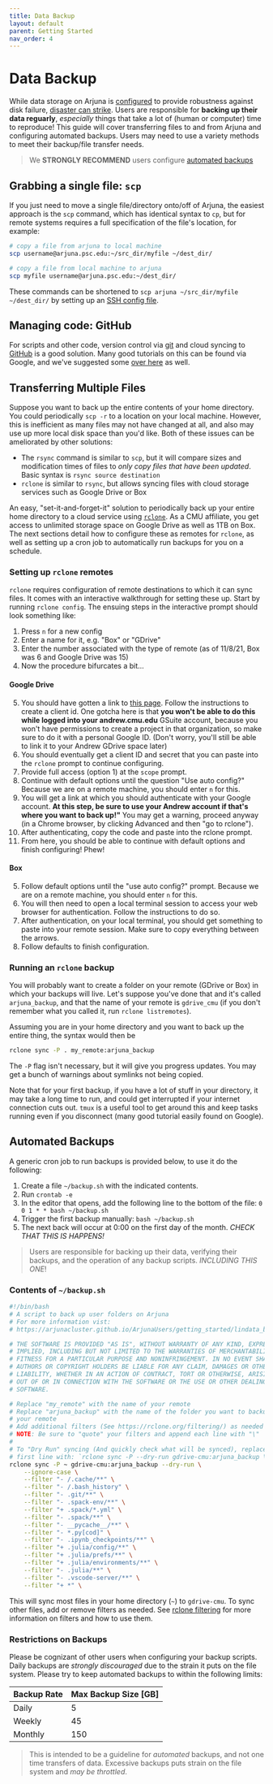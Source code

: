 ```yaml
---
title: Data Backup
layout: default
parent: Getting Started
nav_order: 4
---
```


# Data Backup

While data storage on Arjuna is [configured](../about/hardware.md#storage) to provide robustness against
disk failure, [disaster can strike](https://lists.andrew.cmu.edu/mailman/private/arjuna-users/2021-September/000050.html).
Users are responsible for **backing up their data reguarly**, _especially_
things that take a lot of (human or computer) time to reproduce!
This guide will cover transferring files to and from Arjuna and configuring automated backups.
Users may need to use a variety methods to meet their backup/file transfer needs.

> We **STRONGLY RECOMMEND** users configure [automated backups](#automated-backups)

[RAID]: https://en.wikipedia.org/wiki/RAID

## Grabbing a single file: `scp`

If you just need to move a single file/directory onto/off of Arjuna, the easiest approach is the `scp` command, which has identical syntax to `cp`, but for remote systems requires a full specification of the file's location, for example:

```bash
# copy a file from arjuna to local machine
scp username@arjuna.psc.edu:~/src_dir/myfile ~/dest_dir/

# copy a file from local machine to arjuna
scp myfile username@arjuna.psc.edu:~/dest_dir/
```

These commands can be shortened to `scp arjuna ~/src_dir/myfile ~/dest_dir/` by
setting up an [SSH config file](../getting_started/connecting.md#using-a-ssh-config-file).

## Managing code: GitHub

For scripts and other code, version control via [git] and cloud syncing to [GitHub] is a good solution. Many good tutorials on this can be found via Google, and we've suggested some [over here] as well.

[git]: https://git-scm.com
[GitHub]: https://github.com
[over here]: ../getting_started/linux.md#git

## Transferring Multiple Files

Suppose you want to back up the entire contents of your home directory. You could periodically `scp -r` to a location on your local machine. However, this is inefficient as many files may not have changed at all, and also may use up more local disk space than you'd like. Both of these issues can be ameliorated by other solutions:
* The `rsync` command is similar to `scp`, but it will compare sizes and modification times of files to _only copy files that have been updated_. Basic syntax is `rsync source destination`
* `rclone` is similar to `rsync`, but allows syncing files with cloud storage services such as Google Drive or Box

An easy, "set-it-and-forget-it" solution to periodically back up your entire home directory to a cloud service using [`rclone`](https://rclone.org). As a CMU affiliate, you get access to unlimited storage space on Google Drive as well as 1TB on Box. The next sections detail how to configure these as remotes for `rclone`, as well as setting up a cron job to automatically run backups for you on a schedule.

### Setting up `rclone` remotes

`rclone` requires configuration of remote destinations to which it can sync files. It comes with an interactive walkthrough for setting these up. Start by running `rclone config`. The ensuing steps in the interactive prompt should look something like:
1. Press `n` for a new config
2. Enter a name for it, e.g. "Box" or "GDrive"
3. Enter the number associated with the type of remote (as of 11/8/21, Box was 6 and Google Drive was 15)
4. Now the procedure bifurcates a bit...

#### Google Drive

5. You should have gotten a link to [this page](https://rclone.org/drive/#making-your-own-client-id). Follow the instructions to create a client id. One gotcha here is that **you won't be able to do this while logged into your andrew.cmu.edu** GSuite account, because you won't have permissions to create a project in that organization, so make sure to do it with a personal Google ID. (Don't worry, you'll still be able to link it to your Andrew GDrive space later)
6. You should eventually get a client ID and secret that you can paste into the `rclone` prompt to continue configuring.
7. Provide full access (option 1) at the `scope` prompt.
8. Continue with default options until the question "Use auto config?" Because we are on a remote machine, you should enter `n` for this.
9. You will get a link at which you should authenticate with your Google account. **At this step, be sure to use your Andrew account if that's where you want to back up!"** You may get a warning, proceed anyway (in a Chrome browser, by clicking Advanced and then "go to rclone").
10. After authenticating, copy the code and paste into the rclone prompt.
11. From here, you should be able to continue with default options and finish configuring! Phew!

#### Box

5. Follow default options until the "use auto config?" prompt. Because we are on a remote machine, you should enter `n` for this.
6. You will then need to open a local terminal session to access your web browser for authentication. Follow the instructions to do so.
7. After authentication, on your local terminal, you should get something to paste into your remote session. Make sure to copy everything between the arrows.
8. Follow defaults to finish configuration.

### Running an `rclone` backup

You will probably want to create a folder on your remote (GDrive or Box) in which your backups will live. Let's suppose you've done that and it's called `arjuna_backup`, and that the name of your remote is `gdrive_cmu` (if you don't remember what you called it, run `rclone listremotes`).

Assuming you are in your home directory and you want to back up the entire thing, the syntax would then be
```bash
rclone sync -P . my_remote:arjuna_backup
```
The `-P` flag isn't necessary, but it will give you progress updates. You may get a bunch of warnings about symlinks not being copied.

Note that for your first backup, if you have a lot of stuff in your directory, it may take a long time to run, and could get interrupted if your internet connection cuts out. `tmux` is a useful tool to get around this and keep tasks running even if you disconnect (many good tutorial easily found on Google).

## Automated Backups

A generic cron job to run backups is provided below, to use it do the following:

1. Create a file `~/backup.sh` with the indicated contents.
2. Run `crontab -e`
3. In the editor that opens, add the following line to the bottom of the file:
   `0 0 1 * * bash ~/backup.sh`
4. Trigger the first backup manually: `bash ~/backup.sh`
5. The next back will occur at 0:00 on the first day of the month.
   *CHECK THAT THIS IS HAPPENS!*

> Users are responsible for backing up their data, verifying their backups,
> and the operation of any backup scripts. *INCLUDING THIS ONE*!

### Contents of `~/backup.sh`

```bash
#!/bin/bash
# A script to back up user folders on Arjuna
# For more information vist:
# https://arjunacluster.github.io/ArjunaUsers/getting_started/lindata_backup.html

# THE SOFTWARE IS PROVIDED "AS IS", WITHOUT WARRANTY OF ANY KIND, EXPRESS OR
# IMPLIED, INCLUDING BUT NOT LIMITED TO THE WARRANTIES OF MERCHANTABILITY,
# FITNESS FOR A PARTICULAR PURPOSE AND NONINFRINGEMENT. IN NO EVENT SHALL THE
# AUTHORS OR COPYRIGHT HOLDERS BE LIABLE FOR ANY CLAIM, DAMAGES OR OTHER
# LIABILITY, WHETHER IN AN ACTION OF CONTRACT, TORT OR OTHERWISE, ARISING FROM,
# OUT OF OR IN CONNECTION WITH THE SOFTWARE OR THE USE OR OTHER DEALINGS IN THE
# SOFTWARE.

# Replace "my_remote" with the name of your remote
# Replace "arjuna_backup" with the name of the folder you want to backup to on
# your remote
# Add additional filters (See https://rclone.org/filtering/) as needed
# NOTE: Be sure to "quote" your filters and append each line with "\"
#
# To "Dry Run" syncing (And quickly check what will be synced), replace the
# first line with: `rclone sync -P --dry-run gdrive-cmu:arjuna_backup \`
rclone sync -P ~ gdrive-cmu:arjuna_backup --dry-run \
    --ignore-case \
    --filter "- /.cache/**" \
    --filter "- /.bash_history" \
    --filter "- .git/**" \
    --filter "- .spack-env/**" \
    --filter "+ .spack/*.yml" \
    --filter "- .spack/**" \
    --filter "- __pycache__/**" \
    --filter "- *.py[cod]" \
    --filter "- .ipynb_checkpoints/**" \
    --filter "+ .julia/config/**" \
    --filter "+ .julia/prefs/**" \
    --filter "+ .julia/environments/**" \
    --filter "- .julia/**" \
    --filter "- .vscode-server/**" \
    --filter "+ *" \

```

This will sync most files in your home directory (`~`) to `gdrive-cmu`.
To sync other files, add or remove filters as needed.
See [rclone filtering](https://rclone.org/filtering/) for more information on
filters and how to use them.

### Restrictions on Backups

Please be cognizant of other users when configuring your backup scripts. Daily
backups are *strongly discouraged* due to the strain it puts on the file system.
Please try to keep automated backups to within the following limits:

| Backup Rate | Max Backup Size [GB] |
| ----------- | -------------------- |
| Daily       | 5                    |
| Weekly      | 45                   |
| Monthly     | 150                  |

> This is intended to be a guideline for *automated* backups, and not one time
> transfers of data. Excessive backups puts strain on the file system and *may be
> throttled*.
